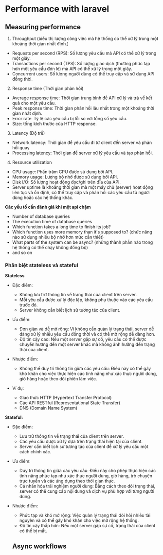 # Performance with laravel

## Measuring performance

1. Throughput (biểu thị lượng công việc mà hệ thống có thể xử lý trong một khoảng thời gian nhất định.)

- Requests per second (RPS): Số lượng yêu cầu mà API có thể xử lý trong một giây.
- Transactions per second (TPS): Số lượng giao dịch (thường phức tạp hơn một yêu cầu đơn lẻ) mà API có thể xử lý trong một giây.
- Concurrent users: Số lượng người dùng có thể truy cập và sử dụng API đồng thời.

2. Response time (Thời gian phản hồi)

- Average response time: Thời gian trung bình để API xử lý và trả về kết quả cho một yêu cầu.
- Peak response time: Thời gian phản hồi lâu nhất trong một khoảng thời gian nhất định.
- Error rate: Tỷ lệ các yêu cầu bị lỗi so với tổng số yêu cầu.
- Size: tổng kích thước của HTTP response.

3. Latency (Độ trễ)

- Network latency: Thời gian để yêu cầu đi từ client đến server và phản hồi quay
- Processing latency: Thời gian để server xử lý yêu cầu và tạo phản hồi.

4. Resource utilization

- CPU usage: Phần trăm CPU được sử dụng bởi API.
- Memory usage: Lượng bộ nhớ được sử dụng bởi API.
- Disk I/O: Số lượng hoạt động đọc/ghi trên đĩa của API.
- Server uptime là khoảng thời gian mà một máy chủ (server) hoạt động liên tục và ổn định, có thể truy cập và phản hồi các yêu cầu từ người dùng hoặc các hệ thống khác.

**Các yếu tố cần đánh giá khi một api chậm**

- Number of database queries
- The execution time of database queries
- Which function takes a long time to finish its job?
- Which function uses more memory than it's supposed to? (chức năng nào sử dụng nhiều bộ nhớ hơn mức cần thiết)
- What parts of the system can be async? (những thành phần nào trong hệ thống có thể chạy không đồng bộ)
- and so on

### Phân biệt stateless và stateful

**Stateless**

- Đặc điểm:
  - Không lưu trữ thông tin về trạng thái của client trên server.
  - Mỗi yêu cầu được xử lý độc lập, không phụ thuộc vào các yêu cầu trước đó.
  - Server không cần biết lịch sử tương tác của client.

- Ưu điểm:
  - Đơn giản và dễ mở rộng: Vì không cần quản lý trạng thái, server dễ dàng xử lý nhiều yêu cầu đồng thời và có thể mở rộng dễ dàng hơn.
  - Độ tin cậy cao: Nếu một server gặp sự cố, yêu cầu có thể được chuyển hướng đến một server khác mà không ảnh hưởng đến trạng thái của client.

- Nhược điểm:
  - Không thể duy trì thông tin giữa các yêu cầu: Điều này có thể gây khó khăn cho việc thực hiện các tính năng như xác thực người dùng, giỏ hàng hoặc theo dõi phiên làm việc.
- Ví dụ:
  - Giao thức HTTP (Hypertext Transfer Protocol)
  - Các API RESTful (Representational State Transfer)
  - DNS (Domain Name System)

**Stateful:**

- Đặc điểm:
  - Lưu trữ thông tin về trạng thái của client trên server.
  - Các yêu cầu được xử lý dựa trên trạng thái hiện tại của client.
  - Server cần biết lịch sử tương tác của client để xử lý yêu cầu một cách chính xác.

- Ưu điểm:
  - Duy trì thông tin giữa các yêu cầu: Điều này cho phép thực hiện các tính năng phức tạp như xác thực người dùng, giỏ hàng, trò chuyện trực tuyến và các ứng dụng theo thời gian thực.
  - Cá nhân hóa trải nghiệm người dùng: Bằng cách theo dõi trạng thái, server có thể cung cấp nội dung và dịch vụ phù hợp với từng người dùng.

- Nhược điểm:
  - Phức tạp và khó mở rộng: Việc quản lý trạng thái đòi hỏi nhiều tài nguyên và có thể gây khó khăn cho việc mở rộng hệ thống.
  - Độ tin cậy thấp hơn: Nếu một server gặp sự cố, trạng thái của client có thể bị mất.

  ## Async workflows

  